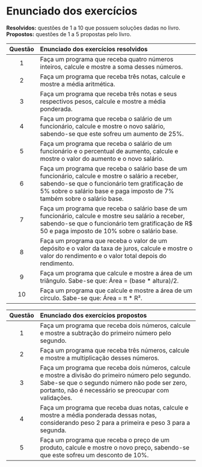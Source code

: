 # Enunciado dos exercícios

**Resolvidos:** questões de 1 a 10 que possuem soluções dadas no livro.\
**Propostos:** questões de 1 a 5 propostas pelo livro.

| Questão | Enunciado dos exercícios resolvidos |
| :--:  | :-- | 
| 1 | Faça um programa que receba quatro números inteiros, calcule e mostre a soma desses números.
| 2 | Faça um programa que receba três notas, calcule e mostre a média aritmética.
| 3 | Faça um programa que receba três notas e seus respectivos pesos, calcule e mostre a média ponderada.
| 4 | Faça um programa que receba o salário de um funcionário, calcule e mostre o novo salário, sabendo-se que este sofreu um aumento de 25%. |
| 5 | Faça um programa que receba o salário de um funcionário e o percentual de aumento, calcule e mostre o valor do aumento e o novo salário. |
| 6 | Faça um programa que receba o salário base de um funcionário, calcule e mostre o salário a receber, sabendo-se que o funcionário tem gratificação de 5% sobre o salário base e paga imposto de 7% também sobre o salário base. |
| 7 | Faça um programa que receba o salário base de um funcionário, calcule e mostre seu salário a receber, sabendo-se que o funcionário tem gratificação de R$ 50 e paga imposto de 10% sobre o salário base. |
| 8 | Faça um programa que receba o valor de um depósito e o valor da taxa de juros, calcule e mostre o valor do rendimento e o valor total depois do rendimento. |
| 9 | Faça um programa que calcule e mostre a área de um triângulo. Sabe-se que: Área = (base * altura)/2. |
| 10 | Faça um programa que calcule e mostre a área de um círculo. Sabe-se que: Área = π * R². |

| Questão | Enunciado dos exercícios propostos |
| :--:  | :-- | 
| 1 | Faça um programa que receba dois números, calcule e mostre a subtração do primeiro número pelo segundo. |
| 2 | Faça um programa que receba três números, calcule e mostre a multiplicação desses números. |
| 3 | Faça um programa que receba dois números, calcule e mostre a divisão do primeiro número pelo segundo. Sabe-se que o segundo número não pode ser zero, portanto, não é necessário se preocupar com validações. |
| 4 | Faça um programa que receba duas notas, calcule e mostre a média ponderada dessas notas, considerando peso 2 para a primeira e peso 3 para a segunda. |
| 5 | Faça um programa que receba o preço de um produto, calcule e mostre o novo preço, sabendo-se que este sofreu um desconto de 10%. |


